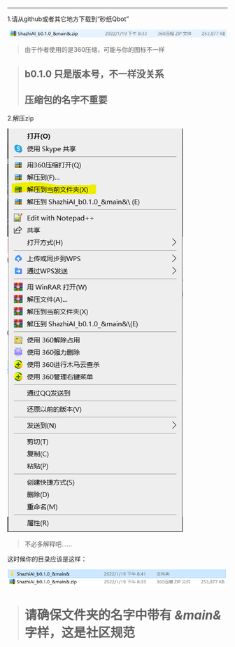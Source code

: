 ***
1.请从github或者其它地方下载到“砂纸Qbot”

![img.png](img.png)

> 由于作者使用的是360压缩，可能与你的图标不一样

> ## b0.1.0 只是版本号，不一样没关系
> 
> ## 压缩包的名字不重要

2.解压zip

![img_1.png](img_1.png)

> 不必多解释吧……

这时候你的目录应该是这样：

![img_2.png](img_2.png)
> # 请确保文件夹的名字中带有  _**&main&**_  字样，这是社区规范
